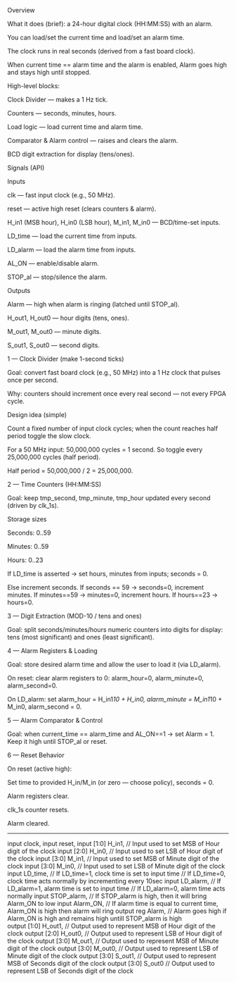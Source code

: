 Overview

What it does (brief): a 24-hour digital clock (HH:MM:SS) with an alarm.

You can load/set the current time and load/set an alarm time.

The clock runs in real seconds (derived from a fast board clock).

When current time == alarm time and the alarm is enabled, Alarm goes high and stays high until stopped.

High-level blocks:

Clock Divider — makes a 1 Hz tick.

Counters — seconds, minutes, hours.

Load logic — load current time and alarm time.

Comparator & Alarm control — raises and clears the alarm.

BCD digit extraction for display (tens/ones).


Signals (API)

Inputs

clk — fast input clock (e.g., 50 MHz).

reset — active high reset (clears counters & alarm).

H_in1 (MSB hour), H_in0 (LSB hour), M_in1, M_in0 — BCD/time-set inputs.

LD_time — load the current time from inputs.

LD_alarm — load the alarm time from inputs.

AL_ON — enable/disable alarm.

STOP_al — stop/silence the alarm.

Outputs

Alarm — high when alarm is ringing (latched until STOP_al).

H_out1, H_out0 — hour digits (tens, ones).

M_out1, M_out0 — minute digits.

S_out1, S_out0 — second digits.


1 — Clock Divider (make 1-second ticks)

Goal: convert fast board clock (e.g., 50 MHz) into a 1 Hz clock that pulses once per second.

Why: counters should increment once every real second — not every FPGA cycle.

Design idea (simple)

Count a fixed number of input clock cycles; when the count reaches half period toggle the slow clock.

For a 50 MHz input: 50,000,000 cycles = 1 second. So toggle every 25,000,000 cycles (half period).

Half period = 50,000,000 / 2 = 25,000,000.


2 — Time Counters (HH:MM:SS)

Goal: keep tmp_second, tmp_minute, tmp_hour updated every second (driven by clk_1s).

Storage sizes

Seconds: 0..59

Minutes: 0..59

Hours: 0..23


If LD_time is asserted → set hours, minutes from inputs; seconds = 0.

Else increment seconds. If seconds == 59 → seconds=0, increment minutes. If minutes==59 → minutes=0, increment hours. If hours==23 → hours=0.


3 — Digit Extraction (MOD-10 / tens and ones)

Goal: split seconds/minutes/hours numeric counters into digits for display: tens (most significant) and ones (least significant).


4 — Alarm Registers & Loading

Goal: store desired alarm time and allow the user to load it (via LD_alarm).

On reset: clear alarm registers to 0: alarm_hour=0, alarm_minute=0, alarm_second=0.

On LD_alarm: set alarm_hour = H_in1*10 + H_in0, alarm_minute = M_in1*10 + M_in0, alarm_second = 0.


5 — Alarm Comparator & Control

Goal: when current_time == alarm_time and AL_ON==1 → set Alarm = 1. Keep it high until STOP_al or reset.



6 — Reset Behavior

On reset (active high):

Set time to provided H_in/M_in (or zero — choose policy), seconds = 0.

Alarm registers clear.

clk_1s counter resets.

Alarm cleared.

------------------------------------------
input clock,
input reset,
input [1:0] H_in1,        // Input used to set MSB of Hour digit of the clock
input [2:0] H_in0,        // Input used to set LSB of Hour digit of the clock
input [3:0] M_in1,        // Input used to set MSB of Minute digit of the clock
input [3:0] M_in0,        // Input used to set LSB of Minute digit of the clock
input LD_time,            // If LD_time=1, clock time is set to input time
                          // If LD_time=0, clock time acts normally by incrementing every 10sec
input LD_alarm,           // If LD_alarm=1, alarm time is set to input time 
                          // If LD_alarm=0, alarm time acts normally
input STOP_alarm,         // If STOP_alarm is high, then it will bring Alarm_ON to low
input Alarm_ON,           // If alarm time is equal to current time, Alarm_ON is high then alarm will ring
output reg Alarm,             // Alarm goes high if Alarm_ON is high and remains high untill STOP_alarm is high                   
output [1:0] H_out1,      // Output used to represent MSB of Hour digit of the clock
output [2:0] H_out0,      // Output used to represent LSB of Hour digit of the clock
output [3:0] M_out1,      // Output used to represent MSB of Minute digit of the clock
output [3:0] M_out0,      // Output used to represent LSB of Minute digit of the clock
output [3:0] S_out1,      // Output used to represent MSB of Seconds digit of the clock
output [3:0] S_out0       // Output used to represent LSB of Seconds digit of the clock